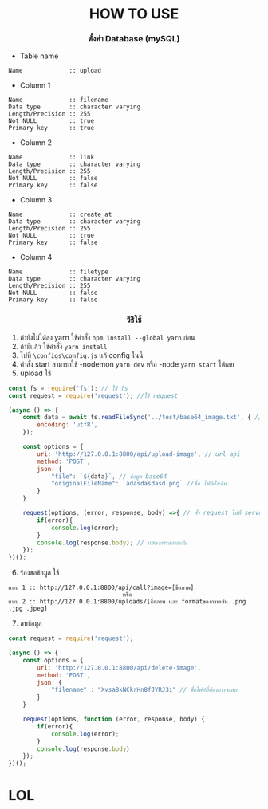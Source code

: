 <center><h1>HOW TO USE</h1></center>

<center><h3>ตั้งค่า Database (mySQL)</h3></center>

- Table name

```asciidoc
Name             :: upload
```
- Column 1
```asciidoc
Name             :: filename
Data type        :: character varying
Length/Precision :: 255
Not NULL         :: true
Primary key      :: true
```
- Column 2
```asciidoc
Name             :: link
Data type        :: character varying
Length/Precision :: 255
Not NULL         :: false
Primary key      :: false
```
- Column 3
```asciidoc
Name             :: create_at
Data type        :: character varying
Length/Precision :: 255
Not NULL         :: true
Primary key      :: false
```
- Column 4
```asciidoc
Name             :: filetype
Data type        :: character varying
Length/Precision :: 255
Not NULL         :: false
Primary key      :: false
```

<center><h3>วิธีใช้</h3></center>

1) ถ้ายังไม่ได้ลง yarn ใช้คำสั่ง `npm install --global yarn` ก่อน
2) ถ้ามีเเล้ว ใช้คำสั่ง `yarn install`
3) ไปที่ `\configs\config.js` เเก้ config ในนี้
4) คำสั่ง start สามารถใช้ -nodemon `yarn dev` หรือ -node `yarn start` ได้เลย
5) upload ใช้ 
```js
const fs = require('fs'); // ใช้ fs
const request = require('request'); //ใช้ request

(async () => {
    const data = await fs.readFileSync('../test/base64_image.txt', { // เลือกเเหล่งของข้อมูล
        encoding: 'utf8',
    });

    const options = {
        uri: 'http://127.0.0.1:8800/api/upload-image', // url api
        method: 'POST',
        json: {
            "file": `${data}`, // ข้อมูล base64
            "originalFileName": `adasdasdasd.png` //ชื่อ ไฟล์ดั่งเดิม
        }
    }

    request(options, (error, response, body) =>{ // สั่ง request ไปที่ server
        if(error){ 
            console.log(error);
        }
        console.log(response.body); // เเสดงการตอบกลับ
    });
})();
```
6) ร้องขอข้อมูล ใช้ 
```asciidoc
เเบบ 1 :: http://127.0.0.1:8800/api/call?image=[ขื่อภาพ]
                                หรือ
เเบบ 2 :: http://127.0.0.1:8800/uploads/[ชื่อภาพ เเละ formatของถาพเช่น .png .jpg .jpeg]
```
7) ลบข้อมูล 
```js
const request = require('request');

(async () => {
    const options = {
        uri: 'http://127.0.0.1:8800/api/delete-image',
        method: 'POST',
        json: {
            "filename" : "Xvsa8kNCkrHn8fJYRJ3i" // ชื่อไฟล์ที่ต้องการจะลบ
        }
    }

    request(options, function (error, response, body) {
        if(error){
            console.log(error);
        }
        console.log(response.body)
    });
})();
```


<h1>LOL</h1>